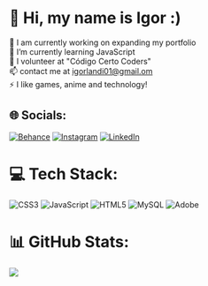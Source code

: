 # 💫 Hi, my name is Igor :)
🔭 I am currently working on expanding my portfolio<br>🌱 I’m currently learning JavaScript<br>👯 I volunteer at "Código Certo Coders"<br>📫 contact me at igorlandi01@gmail.om<br>⚡ I like games, anime and technology!


## 🌐 Socials:
[![Behance](https://img.shields.io/badge/Behance-1769ff?logo=behance&logoColor=white)](https://behance.net/igorlandi) [![Instagram](https://img.shields.io/badge/Instagram-%23E4405F.svg?logo=Instagram&logoColor=white)](https://instagram.com/igorlandigarcia) [![LinkedIn](https://img.shields.io/badge/LinkedIn-%230077B5.svg?logo=linkedin&logoColor=white)](https://linkedin.com/in/igorlandi) 

# 💻 Tech Stack:
![CSS3](https://img.shields.io/badge/css3-%231572B6.svg?style=for-the-badge&logo=css3&logoColor=white) ![JavaScript](https://img.shields.io/badge/javascript-%23323330.svg?style=for-the-badge&logo=javascript&logoColor=%23F7DF1E) ![HTML5](https://img.shields.io/badge/html5-%23E34F26.svg?style=for-the-badge&logo=html5&logoColor=white) ![MySQL](https://img.shields.io/badge/mysql-4479A1.svg?style=for-the-badge&logo=mysql&logoColor=white) ![Adobe](https://img.shields.io/badge/adobe-%23FF0000.svg?style=for-the-badge&logo=adobe&logoColor=white)
# 📊 GitHub Stats:
![](https://github-readme-stats.vercel.app/api/top-langs/?username=igorland1&theme=radical&hide_border=true&include_all_commits=false&count_private=true&layout=compact)

<!-- Proudly created with GPRM ( https://gprm.itsvg.in ) -->
